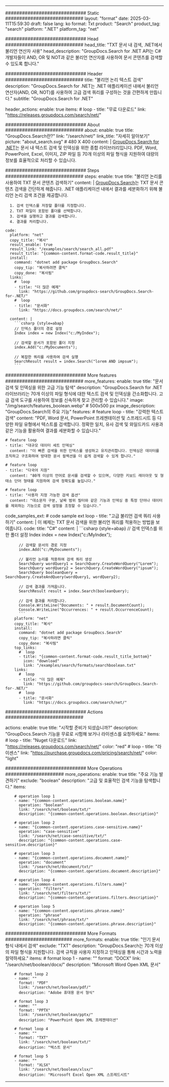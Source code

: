
---
############################# Static ############################
layout: "format"
date:  2025-03-11T15:59:30
draft: false
lang: ko
format: Txt
product: "Search"
product_tag: "search"
platform: ".NET"
platform_tag: "net"

############################# Head ############################
head_title: "TXT 문서 내 검색, .NET에서 불리언 연산자 사용"
head_description: "GroupDocs.Search for .NET API는 C# 개발자들이 AND, OR 및 NOT과 같은 불리언 연산자를 사용하여 문서 콘텐츠를 검색할 수 있도록 합니다."

############################# Header ############################
title: "불리언 논리 텍스트 검색" 
description: "GroupDocs.Search for .NET는 .NET 애플리케이션 내에서 불리언 연산자(AND, OR, NOT)를 사용하여 고급 검색 쿼리를 구성하는 것을 간편하게 만듭니다."
subtitle: "GroupDocs.Search for .NET" 

header_actions:
  enable: true
  items:
    #  loop
    - title: "무료 다운로드"
      link: "https://releases.groupdocs.com/search/net/"
      
############################# About ############################
about:
    enable: true
    title: "GroupDocs.Search란?"
    link: "/search/net/"
    link_title: "자세히 알아보기"
    picture: "about_search.svg" # 480 X 400
    content: |
       [GroupDocs.Search for .NET](/search/net/)는 문서 내 텍스트 검색 및 인덱싱을 위한 종합 라이브러리입니다. PDF, Word, PowerPoint, Excel, 이미지, ZIP 파일 등 70개 이상의 파일 형식을 지원하여 대량의 정보를 효율적으로 처리할 수 있습니다.

############################# Steps ############################
steps:
    enable: true
    title: "불리언 논리를 사용하여 TXT 문서 콘텐츠 검색하기"
    content: |
      [GroupDocs.Search](/search/net/)는 TXT 문서 콘텐츠 검색을 간단하게 해줍니다. .NET 애플리케이션 내에서 결과를 세분화하기 위해 불리언 논리 검색 조건을 제공합니다.
      
      1. 검색 인덱스를 저장할 폴더를 지정합니다.
      2. TXT 파일이 포함된 폴더를 선택합니다.
      3. 검색을 실행하고 결과를 검색합니다.
      4. 결과를 처리합니다.
   
    code:
      platform: "net"
      copy_title: "복사"
      result_enable: true
      result_link: "/examples/search/search_all.pdf"
      result_title: "{common-content.format-code.result_title}"
      install:
        command: "dotnet add package GroupDocs.Search"
        copy_tip: "복사하려면 클릭"
        copy_done: "복사됨"
      links:
        #  loop
        - title: "더 많은 예제"
          link: "https://github.com/groupdocs-search/GroupDocs.Search-for-.NET/"
        #  loop
        - title: "문서화"
          link: "https://docs.groupdocs.com/search/net/"
          
      content: |
        ```csharp {style=abap}
        // 인덱스 폴더의 경로 설정
        Index index = new Index("c:/MyIndex");

        // 검색할 문서가 포함된 폴더 지정
        index.Add("c:/MyDocuments");

        // 복잡한 쿼리를 사용하여 검색 실행
        SearchResult result = index.Search("lorem AND impsum");
        ```            

############################# More features ############################
more_features:
  enable: true
  title: "문서 검색 및 인덱싱을 위한 고급 기능 탐색"
  description: "GroupDocs.Search for .NET 라이브러리는 70개 이상의 파일 형식에 대한 텍스트 검색 및 인덱싱을 간소화합니다. 고급 검색 도구를 사용하여 정보를 신속하게 찾고 관리할 수 있습니다."
  image: "/img/search/features_boolean.webp" # 500x500 px
  image_description: "GroupDocs.Search의 주요 기능"
  features:
    # feature loop
    - title: "강력한 텍스트 검색"
      content: "PDF, Word 문서, PowerPoint 프레젠테이션 및 스프레드시트 등 다양한 파일 유형에서 텍스트를 검색합니다. 정확한 일치, 유사 검색 및 와일드카드 사용과 같은 기능을 활용하여 결과를 세분화할 수 있습니다."

    # feature loop
    - title: "대규모 데이터 세트 인덱싱"
      content: "더 빠른 검색을 위한 인덱스를 생성하고 유지관리합니다. 인덱싱은 데이터를 조직하고 구조화하여 방대한 문서 컬렉션을 더 쉽게 검색할 수 있게 합니다."

    # feature loop
    - title: "다국어 지원"
      content: "80개 이상의 언어로 문서를 검색할 수 있으며, 다양한 키보드 레이아웃 및 형태소 단어 형태를 지원하여 검색 정확도를 높입니다."

    # feature loop
    - title: "사용자 지정 가능한 검색 옵션"
      content: "대소문자 구분, 날짜 범위 필터와 같은 기능과 인덱싱 중 특정 단어나 데이터를 제외하는 기능으로 검색 설정을 조정할 수 있습니다."
      
  code_samples_ext:
    # code sample ext loop
    - title: "고급 불리언 검색 쿼리 사용하기"
      content: |
        이 예제는 TXT 문서 검색을 위한 불리언 쿼리를 적용하는 방법을 보여줍니다.
      code:
        title: "C#"
        content: |
          ```csharp {style=abap}
          // 검색 인덱스를 위한 폴더 설정
          Index index = new Index("c:/MyIndex");
              
          // 검색할 문서의 경로 지정
          index.Add("c:/MyDocuments");

          // 불리언 논리를 적용하여 검색 쿼리 생성
          SearchQuery wordQuery1 = SearchQuery.CreateWordQuery("Lorem");
          SearchQuery wordQuery2 = SearchQuery.CreateWordQuery("ipsum");
          SearchQuery booleanQuery = SearchQuery.CreateAndQuery(wordQuery1, wordQuery2);

          // 검색 결과를 가져옵니다.
          SearchResult result = index.Search(booleanQuery);
          
          // 검색 결과를 처리합니다.
          Console.WriteLine("Documents: " + result.DocumentCount);
          Console.WriteLine("Occurrences: " + result.OccurrenceCount);
          ```
        platform: "net"
        copy_title: "복사"
        install:
          command: "dotnet add package GroupDocs.Search"
          copy_tip: "복사하려면 클릭"
          copy_done: "복사됨"
        top_links:
          #  loop
          - title: "{common-content.format-code.result_title_bottom}"
            icon: "download"
            link: "/examples/search/formats/searchboolean.txt"
        links:
          #  loop
          - title: "더 많은 예제"
            link: "https://github.com/groupdocs-search/GroupDocs.Search-for-.NET/"
          #  loop
          - title: "문서화"
            link: "https://docs.groupdocs.com/search/net/"
            

            


############################# Actions ############################

actions:
  enable: true
  title: "시작할 준비가 되셨습니까?"
  description: "GroupDocs.Search 기능을 무료로 시험해 보거나 라이센스를 요청하세요."
  items:
    #  loop
    - title: "Nuget 다운로드"
      link: "https://releases.groupdocs.com/search/net/"
      color: "red"
        #  loop
    - title: "라이센스"
      link: "https://purchase.groupdocs.com/pricing/search/net/"
      color: "light"


############################# More Operations #####################
more_operations:
    enable: true
    title: "주요 기능 발견하기"
    exclude: "boolean"
    description: "고급 및 효율적인 검색 기능을 탐색합니다."
    items: 
          
        # operation loop 1
        - name: "{common-content.operations.boolean.name}"
          operation: "boolean"
          link: "/search/net/boolean/txt/"
          description: "{common-content.operations.boolean.description}"

        # operation loop 2
        - name: "{common-content.operations.case-sensitive.name}"
          operation: "case-sensitive"
          link: "/search/net/case-sensitive/txt/"
          description: "{common-content.operations.case-sensitive.description}"

        # operation loop 3
        - name: "{common-content.operations.document.name}"
          operation: "document"
          link: "/search/net/document/txt/"
          description: "{common-content.operations.document.description}"

        # operation loop 4
        - name: "{common-content.operations.filters.name}"
          operation: "filters"
          link: "/search/net/filters/txt/"
          description: "{common-content.operations.filters.description}"

        # operation loop 5
        - name: "{common-content.operations.phrase.name}"
          operation: "phrase"
          link: "/search/net/phrase/txt/"
          description: "{common-content.operations.phrase.description}"
          
        
          
############################# More Formats ########################
more_formats:
    enable: true
    title: "인기 문서 형식 내에서 검색"
    exclude: "TXT"
    description: "GroupDocs.Search는 70개 이상의 파일 형식을 지원합니다. 검색 규칙을 사용자 지정하고 인덱싱을 통해 시간과 노력을 절약하세요."
    items: 
        # format loop 1
        - name: ""
          format: "DOCX"
          link: "/search/net/boolean/docx/"
          description: "Microsoft Word Open XML 문서"
          
        # format loop 2
        - name: ""
          format: "PDF"
          link: "/search/net/boolean/pdf/"
          description: "Adobe 휴대용 문서 형식"
          
        # format loop 3
        - name: ""
          format: "PPTX"
          link: "/search/net/boolean/pptx/"
          description: "PowerPoint Open XML 프레젠테이션"

        # format loop 4
        - name: ""
          format: "TXT"
          link: "/search/net/boolean/txt/"
          description: "텍스트 문서"
          
        # format loop 5
        - name: ""
          format: "XLSX"
          link: "/search/net/boolean/xlsx/"
          description: "Microsoft Excel Open XML 스프레드시트"
  

---